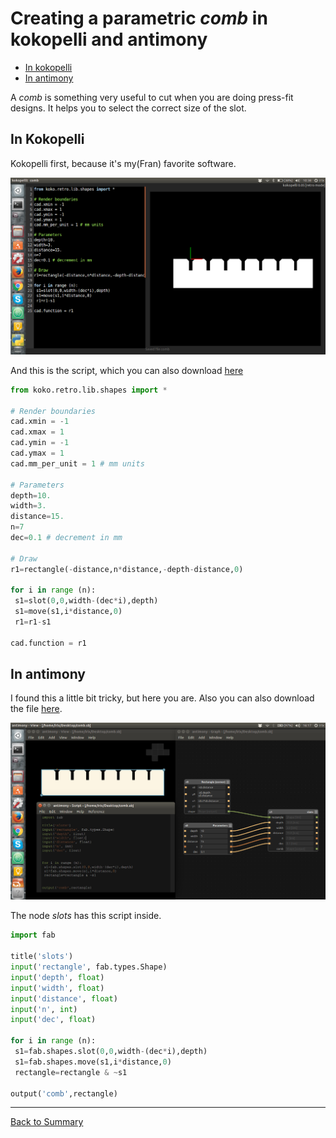 # Creating a parametric _comb_ in kokopelli and antimony

* [In kokopelli](#in-kokopelli)
* [In antimony](#in-antimony)

A _comb_ is something very useful to cut when you are doing press-fit designs. It helps you to select the correct size of the slot.

## In Kokopelli

Kokopelli first, because it's my(Fran) favorite software.

![](./img/comb/kokopelli.png)

And this is the script, which you can also download [here](./files/comb.ko)

```python
from koko.retro.lib.shapes import *

# Render boundaries
cad.xmin = -1
cad.xmax = 1
cad.ymin = -1
cad.ymax = 1
cad.mm_per_unit = 1 # mm units

# Parameters
depth=10.
width=3.
distance=15.
n=7
dec=0.1 # decrement in mm

# Draw
r1=rectangle(-distance,n*distance,-depth-distance,0)

for i in range (n):
 s1=slot(0,0,width-(dec*i),depth)
 s1=move(s1,i*distance,0)
 r1=r1-s1

cad.function = r1
```

## In antimony

I found this a little bit tricky, but here you are. Also you can also download the file [here](./files/comb.sb).

![](./img/comb/antimony.png)

The node _slots_ has this script inside.

```python
import fab

title('slots')
input('rectangle', fab.types.Shape)
input('depth', float)
input('width', float)
input('distance', float)
input('n', int)
input('dec', float)

for i in range (n):
 s1=fab.shapes.slot(0,0,width-(dec*i),depth)
 s1=fab.shapes.move(s1,i*distance,0)
 rectangle=rectangle & ~s1

output('comb',rectangle)
```

---
[Back to Summary](../summary.md)
